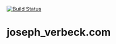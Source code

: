 [![Build Status](https://travis-ci.org/josephverbeck/joseph_verbeck.com.svg?branch=master)](https://travis-ci.org/josephverbeck/joseph_verbeck.com)
# joseph_verbeck.com
